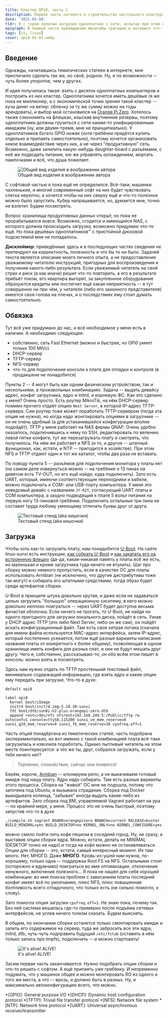 ```yaml
---
title: Кластер OPi0, часть 1
description: Первая часть онгоинга о строительстве настольного кластера из дешёвых одноплатников.
date: '2021-05-08'
tldr: Я с горем пополам загрузил одноплатник с сети, испытав при этом смешанные чувства.
epigraph: В первой части прикидываем масштабы трагедии и пытаемся что-то запустить.
tags: [it, linux]
cover: opi0-01-01.webp
---
```


## Введение

Однажды, начитавшись тематических статеек в интернете, мне приспичило сделать так же, но своё, родное. Ну, и по возможности -- чуть более упоротое, чем у других.

И идея получилась такая: взять с десяток одноплатных компьютеров и построить из них кластер. Одноплатники хочется иметь дешёвые (я же пока не миллионер, а с экономической точки зрения такой кластер -- куча денег на ветер: облачку за ту же сумму можно на годы арендовать), и выбор мой остановился на [Orange Pi Zero](http://www.orangepi.org/orangepizero/). Хотелось также сэкономить на флешках, изыскав внутненние резервы, поэтому одноплатники должны грузиться с сети каким-то унифицированным имиджем (ну, или двумя-тремя, мне не принципиально). У одноплатников богато GPIO ножек (хотя гребёнки придётся купить отдельно и припаять самостоятельно), поэтому хочется организовать некое взаимодействие через них, а не через "продуктивную" сеть. Возможно, даже запилить какую-нибудь daughter-board с разъёмами, с неё же подводить питание, ею же управлять охлаждением, моргать лампочками и всё, что душа пожелает.

<figure>
  <img src="/img/opi0-01-01.webp" alt="Общий вид изделия в воображении автора" />
  <figcaption>Общий вид изделия в воображении автора</figcaption>
</figure>

С софтовой частью я пока ещё не определился. Всё-таки, машинки чахленькие, и многий современный софт на них будет чувствовать слегка неуютно, а хочется чтобы на них сверху ещё и что-то полезное можно было запустить. Кубер напрашивается, но, думается мне, точно не взлетит. Будем посмотреть.

Вопрос хранилища продуктивных данных открыт, но пока не прорабатывался вовсе. Возможно, сгодится и имеющийся NAS, с которого должна происходить загрузка, возможно придумаю что-то ещё. Но пока дешёвых одноплатников™ с пристойной дисковой подсистемой мне не попадалось.

**Дисклеймер**: приведённые здесь и в последующих частях сведения не претендуют на корректность, полезность и что бы то ни было. Задачей текста является описание моего личного опыта, а не предоставление уважаемому читателю инструкций, пригодных для воспроизведения и получения какого-либо результата. Если уважаемый читатель на свой страх и риск (а как иначе) решит что-то повторить, а его в результате прибьёт током, его квартира выгорит, за закупленное оборудование образуются кредиты или постигнет ещё какая неприятность -- я тут совершенно ни при чём, у читателя (либо его законного представителя) имеется своя голова на плечах, и о последствиях ему стоит думать самостоятельно.

## Обвязка

Тут всё уже придумано до нас, и всё необходимое у меня есть в наличии. А необходимо следующее:

* собственно, сеть Fast Ethernet (можно и быстрее, но OPi0 умеет только 100 Мб/с)
* DHCP-сервер
* TFTP-сервер
* NFS-сервер
* что-то для подключения консоли к плате для отладки и контроля (в продакшене не понадобится)

Пункты 2 -- 4 могут быть как одним физическим устройством, так и несколькими, в произвольных комбинациях. Задача -- выдать девайсу адрес, конфиг загрузчика, ядро и initrd, и корневую ФС. Как это сделано у меня? Очень просто. Есть роутер MikroTik, на нём DHCP-сервер помимо прочего отдаёт опцию `Next Server`, в которой IP-адрес TFTP-сервера. Сам роутер тоже может поработать TFTP-сервером (тогда эта опция не нужна), но когда надо жонглировать опциями в загрузчике -- он не очень удобный (а для устаканившейся конфигурации вполне подойдёт). TFTP у меня работает на NAS фирмы QNAP. Очень удобно оказалось, подключившись к нему по SSH, редактировать по велению левой пятки конфиги, тут же перезагружать плату и смотреть, что получилось. На нём же работает и NFS (и то, и другое -- штатный функционал, как, кстати, и NTP -- пригодится в хозяйстве). При этом NFS и TFTP отдают один и тот же каталог, чтобы два раза не вставать.

По поводу пункта 5 -- разъёмов для подключения монитора у платы нет (на самом деле извернуться можно -- на гребёнке о 13 пинах на девятом есть TV-OUT, но его ещё найди, куда подключить). Зато есть UART, который, имеючи соответствующие переходники и кабели, можно подключить к COM- или USB-порту компьютера. У меня это неведомый девайс с названием `JY-R2T`, согласующий UART платы и COM компьютера, а заодно подводящий к плате 5 вольт питания на первую ногу 13-пиновой гребёнки. Подключить остальные три пина не составит труда любому умеющему отличать буквы друг от друга.

<figure>
  <img src="/img/opi0-01-02.webp" alt="Тестовый стенд (aka кишочки)" />
  <figcaption>Тестовый стенд (aka кишочки)</figcaption>
</figure>

## Загрузка

Чтобы хоть как-то загрузить плату, нам понадобится [U-Boot](https://www.denx.de/wiki/U-Boot). На сайте linux-sunxi есть инструкции, [как собрать U-Boot](http://linux-sunxi.org/U-Boot) и [как закатать его на встроенную флешку](http://linux-sunxi.org/Xunlong_Orange_Pi_Zero#Putting_u-boot_on_SPI_NOR) (да-да, какая-никакая память у платы всё же есть, но маленькая и кроме загрузчика туда ничего не втулить). Шаг про сборку можно немного пропустить, если в качестве ОС для платы использовать Armbian (не исключено, что другие дистрибутивы тоже так могут) и собирать его штатными средствами, тогда образ будет среди артефактов сборки.

U-Boot в принципе штука довольно крутая, и даже если не задаваться целью загрузить "большую" операционную сиситему, в него можно довольно неплохо поиграться -- через UART будет доступна весьма фичастая оболочка. Если ничего не трогать, то U-Boot, не найдя ни одного пригодного для загрузки локального диска, пойдёт в сеть. Узнав у DHCP адрес TFTP (это либо Next Server, либо он же сам), он пойдёт искать конфигурационный файл. Там есть своя хитрая логика (сначала для имени файла используется MAC-адрес интерфейса, затем IP-адрес, который постепенно усекается, потом ещё разные варианты написания названия платы от конкретного к более общему), позволяющая в одном хранилище иметь конфиги для разных плат, и они не будут мешать друг другу. Чего я, собственно, рассказываю-то, он обо всём этом пишет в консоль: можно взять и посмотреть.

Здесь нам нужно отдать по TFTP простенький текстовый файл, минимально содержащий информацию, где взять ядро и какие опции ему передать при загрузке. Что-то в духе:

    default opi0

    label opi0
      kernel boot/zImage
      initrd boot/initrd.img-5.10.30-sunxi
      fdt boot/dtb/sun8i-h2-plus-orangepi-zero.dtb
      append root=/dev/nfs nfsroot=192.168.249.5:/Public/tftp rw autoconf=1 console=ttyS0,115200 sunxi_ve_mem_reserve=0 sunxi_g2d_mem_reserve=0 sunxi_fb_mem_reserve=16 cpufreq.off=1

Часть опций понадёргана из тематических статей, часть подобрана экспериментально, но вот именно с такой комбинацией плата всё-таки загрузилась и изволила поработать. Однако пытливый читатель на этом месте поинтересуется: а что же ты, друг, собрался загружать, если у тебя ничего нет?

> Терпение, спокойствие, сейчас они появятся!

Берём, короче, [Armbian](https://github.com/armbian/build) -- клонируем репо, а не выкачиваем готовый имидж под нашу плату. Ядро надо собирать. Там есть разные варианты этого процесса. Сборка на "живой" ОС мне не подошла, потому что заточена под Ubuntu, и вызывала страдание. Сборка под Docker выкидывала коленца, "забывая" иногда выдать какие-либо из артефактов. Зато сборка под ВМ, управляемой Vagrant работает на ура -- по крайней мере, у меня. Процесс это не очень быстрый, поэтому запустив что-то в духе

    ./compile.sh vagrant BOARD=orangepizero BRANCH=current RELEASE=buster BUILD_MINIMAL=yes BUILD_DESKTOP=no KERNEL_ONLY=no KERNEL_CONFIGURE=yes

можно смело пойти пить кофе пешком в соседний город. Ну, не сразу, а выставив опции сборки ядра. Можно, кстати, делать не MINIMAL (DESKTOP точно не надо) и тогда на кофе можно не останавливаться. Опции для сборки -- это, кстати, самый интересный момент. Их там много. Нет, МНОГО. Даже **МНОГО**. Кровь-из-ушей нам нужна, по-хорошему, только одна -- поддержка Root FS на NFS. Остальными стоит (осторожно и вдумчиво) поиграться во имя оптимизации, отключения ненужного, включения полезного... Я пока не нашёл для себя хорошей комбинации: во имя поиска проблем с зависанием платы последний конфиг имеет всё по умолчанию, плюс NFS, плюс повышенная болтливость всего отладочного, что только есть (не сильно помогло, к слову).

Зато помогла опция загрузки `cpufreq.off=1`. Не знаю пока, почему так. Без неё система вешалась где-то примерно после подъёма сетевых интерфейсов, не успев ничего толком сказать. Будем выяснять.

В общем, по окончании сборки останется только смонтировать имидж и залить его содержимое на сервер, туда же забросить все эти ядра, initrd, dtb, чуть-чуть подправить будущий `/etc/fstab` (оставить в нём только запись про tmpfs), подключить -- и можно стартовать!

<figure>
  <img src="/img/opi0-01-03.webp" alt="It's alive! ALIVE!" />
  <figcaption>It's alive! ALIVE!</figcaption>
</figure>

Засим первая часть заканчивается. Нужно подобрать опции сборки и что-то решить с софтом. А ещё припаять уже гребёнку. И непременно подумать, что у машинок общее и можно монтировать RO из одного и того же места, а что -- врозь, и должно быть в разных. Ну, и максимально автоконфигурацию всего, что можно.

*[GPIO]: General purpose I/O
*[DHCP]: Dynamic host configuration protocol
*[TFTP]: Trivial file transfer protocol
*[NFS]:  Network file system
*[NTP]:  Network time protocol
*[UART]: Universal asynchronous receiver/transmitter